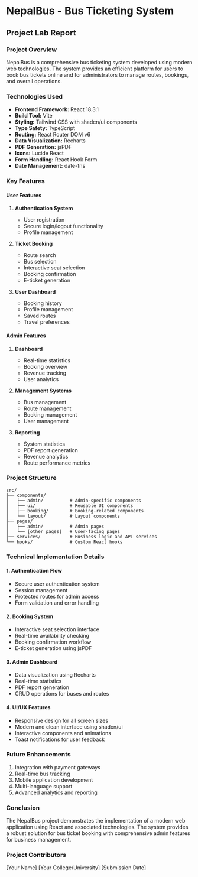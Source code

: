 
# NepalBus - Bus Ticketing System
## Project Lab Report

### Project Overview
NepalBus is a comprehensive bus ticketing system developed using modern web technologies. The system provides an efficient platform for users to book bus tickets online and for administrators to manage routes, bookings, and overall operations.

### Technologies Used
- **Frontend Framework:** React 18.3.1
- **Build Tool:** Vite
- **Styling:** Tailwind CSS with shadcn/ui components
- **Type Safety:** TypeScript
- **Routing:** React Router DOM v6
- **Data Visualization:** Recharts
- **PDF Generation:** jsPDF
- **Icons:** Lucide React
- **Form Handling:** React Hook Form
- **Date Management:** date-fns

### Key Features

#### User Features
1. **Authentication System**
   - User registration
   - Secure login/logout functionality
   - Profile management

2. **Ticket Booking**
   - Route search
   - Bus selection
   - Interactive seat selection
   - Booking confirmation
   - E-ticket generation

3. **User Dashboard**
   - Booking history
   - Profile management
   - Saved routes
   - Travel preferences

#### Admin Features
1. **Dashboard**
   - Real-time statistics
   - Booking overview
   - Revenue tracking
   - User analytics

2. **Management Systems**
   - Bus management
   - Route management
   - Booking management
   - User management

3. **Reporting**
   - System statistics
   - PDF report generation
   - Revenue analytics
   - Route performance metrics

### Project Structure
```
src/
├── components/
│   ├── admin/          # Admin-specific components
│   ├── ui/             # Reusable UI components
│   ├── booking/        # Booking-related components
│   └── layout/         # Layout components
├── pages/
│   ├── admin/          # Admin pages
│   └── [other pages]   # User-facing pages
├── services/           # Business logic and API services
└── hooks/              # Custom React hooks
```

### Technical Implementation Details

#### 1. Authentication Flow
- Secure user authentication system
- Session management
- Protected routes for admin access
- Form validation and error handling

#### 2. Booking System
- Interactive seat selection interface
- Real-time availability checking
- Booking confirmation workflow
- E-ticket generation using jsPDF

#### 3. Admin Dashboard
- Data visualization using Recharts
- Real-time statistics
- PDF report generation
- CRUD operations for buses and routes

#### 4. UI/UX Features
- Responsive design for all screen sizes
- Modern and clean interface using shadcn/ui
- Interactive components and animations
- Toast notifications for user feedback

### Future Enhancements
1. Integration with payment gateways
2. Real-time bus tracking
3. Mobile application development
4. Multi-language support
5. Advanced analytics and reporting

### Conclusion
The NepalBus project demonstrates the implementation of a modern web application using React and associated technologies. The system provides a robust solution for bus ticket booking with comprehensive admin features for business management.

### Project Contributors
[Your Name]
[Your College/University]
[Submission Date]

